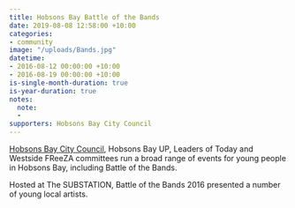 ```yaml
---
title: Hobsons Bay Battle of the Bands
date: 2019-08-08 12:58:00 +10:00
categories:
- community
image: "/uploads/Bands.jpg"
datetime:
- 2016-08-12 00:00:00 +10:00
- 2016-08-19 00:00:00 +10:00
is-single-month-duration: true
is-year-duration: true
notes:
  note:
  - 
supporters: Hobsons Bay City Council
---
```


[Hobsons Bay City Council](https://www.hobsonsbay.vic.gov.au/Home), Hobsons Bay UP, Leaders of Today and Westside FReeZA committees run a broad range of events for young people in Hobsons Bay, including Battle of the Bands.
 
Hosted at The SUBSTATION, Battle of the Bands 2016 presented a number of young local artists.